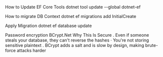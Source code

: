 How to Update EF Core Tools
dotnet tool update --global dotnet-ef

How to migrate DB Context 
dotnet ef migrations add InitialCreate

Apply Migration
dotnet ef database update


Password encryption
BCrypt.Net
Why This Is Secure
. Even if someone steals your database, they can't reverse the hashes
· You're not storing sensitive plaintext
. BCrypt adds a salt and is slow by design, making brute-force attacks harder

